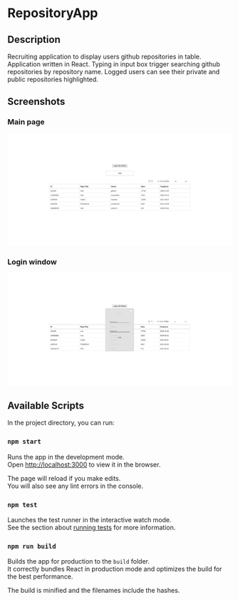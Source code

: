 # RepositoryApp

## Description
Recruiting application to display users github repositories in table. Application written in React. Typing in input box trigger searching github repositories by repository name. Logged users can see their private and public repositories highlighted.

## Screenshots
### Main page
![alt text](https://raw.githubusercontent.com/micavanco/RepositoryApp/master/src/assets/main.png)
### Login window
![alt text](https://raw.githubusercontent.com/micavanco/RepositoryApp/master/src/assets/login.png)

## Available Scripts

In the project directory, you can run:

### `npm start`

Runs the app in the development mode.<br />
Open [http://localhost:3000](http://localhost:3000) to view it in the browser.

The page will reload if you make edits.<br />
You will also see any lint errors in the console.

### `npm test`

Launches the test runner in the interactive watch mode.<br />
See the section about [running tests](https://facebook.github.io/create-react-app/docs/running-tests) for more information.

### `npm run build`

Builds the app for production to the `build` folder.<br />
It correctly bundles React in production mode and optimizes the build for the best performance.

The build is minified and the filenames include the hashes.<br />
